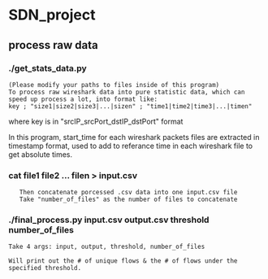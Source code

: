   # SDN_project

## process raw data
### ./get_stats_data.py
    (Please modify your paths to files inside of this program)
    To process raw wireshark data into pure statistic data, which can speed up process a lot, into format like:
    key ; "size1|size2|size3|...|sizen" ; "time1|time2|time3|...|timen"

where key is in "srcIP_srcPort_dstIP_dstPort" format

In this program, start_time for each wireshark packets files are extracted in timestamp format, used to add to referance time in each wireshark file to get absolute times.

### cat file1 file2 ... filen > input.csv

       Then concatenate porcessed .csv data into one input.csv file
       Take "number_of_files" as the number of files to concatenate

### ./final_process.py input.csv output.csv threshold number_of_files
    Take 4 args: input, output, threshold, number_of_files

    Will print out the # of unique flows & the # of flows under the specified threshold.